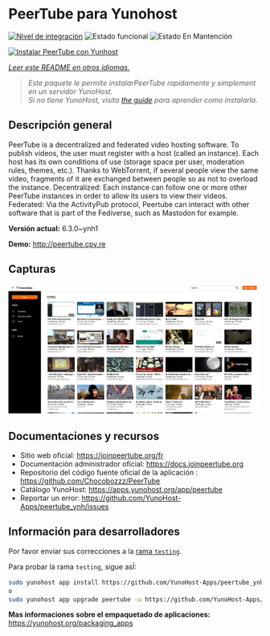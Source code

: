 <!--
Este archivo README esta generado automaticamente<https://github.com/YunoHost/apps/tree/master/tools/readme_generator>
No se debe editar a mano.
-->

# PeerTube para Yunohost

[![Nivel de integración](https://dash.yunohost.org/integration/peertube.svg)](https://ci-apps.yunohost.org/ci/apps/peertube/) ![Estado funcional](https://ci-apps.yunohost.org/ci/badges/peertube.status.svg) ![Estado En Mantención](https://ci-apps.yunohost.org/ci/badges/peertube.maintain.svg)

[![Instalar PeerTube con Yunhost](https://install-app.yunohost.org/install-with-yunohost.svg)](https://install-app.yunohost.org/?app=peertube)

*[Leer este README en otros idiomas.](./ALL_README.md)*

> *Este paquete le permite instalarPeerTube rapidamente y simplement en un servidor YunoHost.*  
> *Si no tiene YunoHost, visita [the guide](https://yunohost.org/install) para aprender como instalarla.*

## Descripción general

PeerTube is a decentralized and federated video hosting software. To publish videos, the user must register with a host (called an instance). Each host has its own conditions of use (storage space per user, moderation rules, themes, etc.). Thanks to WebTorrent, if several people view the same video, fragments of it are exchanged between people so as not to overload the instance. Decentralized: Each instance can follow one or more other PeerTube instances in order to allow its users to view their videos. Federated: Via the ActivityPub protocol, Peertube can interact with other software that is part of the Fediverse, such as Mastodon for example.


**Versión actual:** 6.3.0~ynh1

**Demo:** <http://peertube.cpy.re>

## Capturas

![Captura de PeerTube](./doc/screenshots/screenshot1.jpg)

## Documentaciones y recursos

- Sitio web oficial: <https://joinpeertube.org/fr>
- Documentación administrador oficial: <https://docs.joinpeertube.org>
- Repositorio del código fuente oficial de la aplicación : <https://github.com/Chocobozzz/PeerTube>
- Catálogo YunoHost: <https://apps.yunohost.org/app/peertube>
- Reportar un error: <https://github.com/YunoHost-Apps/peertube_ynh/issues>

## Información para desarrolladores

Por favor enviar sus correcciones a la [rama `testing`](https://github.com/YunoHost-Apps/peertube_ynh/tree/testing).

Para probar la rama `testing`, sigue asÍ:

```bash
sudo yunohost app install https://github.com/YunoHost-Apps/peertube_ynh/tree/testing --debug
o
sudo yunohost app upgrade peertube -u https://github.com/YunoHost-Apps/peertube_ynh/tree/testing --debug
```

**Mas informaciones sobre el empaquetado de aplicaciones:** <https://yunohost.org/packaging_apps>
